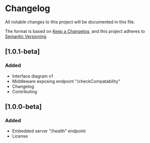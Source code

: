 # Changelog

All notable changes to this project will be documented in this file.

The format is based on [Keep a Changelog](https://keepachangelog.com/en/1.0.0/),
and this project adheres to [Semantic Versioning](https://semver.org/spec/v2.0.0.html).

## [1.0.1-beta]

### Added

- Interface diagram v1
- Middleware exposing endpoint "/checkCompatability"
- Changelog
- Contributing

## [1.0.0-beta]

### Added

- Embedded server "/health" endpoint
- License
